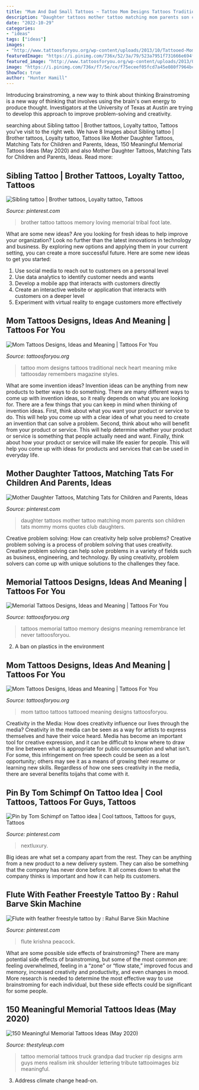 ```yaml
---
title: "Mum And Dad Small Tattoos ~ Tattoo Mom Designs Tattoos Traditional Neck Heart Meaning Mike Tattoosday Remembers Magazine Styles"
description: "Daughter tattoos mother tattoo matching mom parents son children tats mommy moms quotes club daughters"
date: "2022-10-29"
categories:
- "ideas"
tags: ["ideas"]
images:
- "http://www.tattoosforyou.org/wp-content/uploads/2013/10/Tattooed-Mom.jpg"
featuredImage: "https://i.pinimg.com/736x/52/3a/79/523a7951f731666e694fa6446557fa2d.jpg"
featured_image: "http://www.tattoosforyou.org/wp-content/uploads/2013/09/In-Memory-of-Tattoo.jpg"
image: "https://i.pinimg.com/736x/f7/5e/ce/f75eceef05fcd7a45e080f7964bc7c63.jpg"
ShowToc: true
author: "Hunter Hamill"
---
```



Introducing brainstroming, a new way to think about thinking
Brainstroming is a new way of thinking that involves using the brain's own energy to produce thought. Investigators at the University of Texas at Austin are trying to develop this approach to improve problem-solving and creativity.

	

		
searching about Sibling tattoo | Brother tattoos, Loyalty tattoo, Tattoos you've visit to the right web. We have 8 Images about Sibling tattoo | Brother tattoos, Loyalty tattoo, Tattoos like Mother Daughter Tattoos, Matching Tats for Children and Parents, Ideas, 150 Meaningful Memorial Tattoos Ideas (May 2020) and also Mother Daughter Tattoos, Matching Tats for Children and Parents, Ideas. Read more:
		
    
## Sibling Tattoo | Brother Tattoos, Loyalty Tattoo, Tattoos

<img loading=lazy src="https://i.pinimg.com/736x/f7/5e/ce/f75eceef05fcd7a45e080f7964bc7c63.jpg" onerror="this.onerror=null;this.src='https://tse2.mm.bing.net/th?id=OIP.rRcpmzB1xXxbRJlT-BpN4wHaJ3&amp;pid=15.1';" alt="Sibling tattoo | Brother tattoos, Loyalty tattoo, Tattoos">

_Source: pinterest.com_

>brother tattoo tattoos memory loving memorial tribal foot late. 

	

What are some new ideas?
Are you looking for fresh ideas to help improve your organization? Look no further than the latest innovations in technology and business. By exploring new options and applying them in your current setting, you can create a more successful future. Here are some new ideas to get you started: 
1. Use social media to reach out to customers on a personal level 
2. Use data analytics to identify customer needs and wants 
3. Develop a mobile app that interacts with customers directly 
4. Create an interactive website or application that interacts with customers on a deeper level 
5. Experiment with virtual reality to engage customers more effectively 

    
## Mom Tattoos Designs, Ideas And Meaning | Tattoos For You

<img loading=lazy src="http://www.tattoosforyou.org/wp-content/uploads/2013/10/Mom-Tattoo-Designs.jpg" onerror="this.onerror=null;this.src='https://tse3.mm.bing.net/th?id=OIP.JlZEBcKNGd5eMGcrp0_rygHaFy&amp;pid=15.1';" alt="Mom Tattoos Designs, Ideas and Meaning | Tattoos For You">

_Source: tattoosforyou.org_

>tattoo mom designs tattoos traditional neck heart meaning mike tattoosday remembers magazine styles. 

	

What are some invention ideas?
Invention ideas can be anything from new products to better ways to do something. There are many different ways to come up with invention ideas, so it really depends on what you are looking for. There are a few things that you can keep in mind when thinking of invention ideas. 
First, think about what you want your product or service to do. This will help you come up with a clear idea of what you need to create an invention that can solve a problem. Second, think about who will benefit from your product or service. This will help determine whether your product or service is something that people actually need and want. Finally, think about how your product or service will make life easier for people. This will help you come up with ideas for products and services that can be used in everyday life.

    
## Mother Daughter Tattoos, Matching Tats For Children And Parents, Ideas

<img loading=lazy src="https://i.pinimg.com/736x/52/3a/79/523a7951f731666e694fa6446557fa2d.jpg" onerror="this.onerror=null;this.src='https://tse1.mm.bing.net/th?id=OIP.hurVvQ9Pv3Ikr4Iqe_YX1AHaJQ&amp;pid=15.1';" alt="Mother Daughter Tattoos, Matching Tats for Children and Parents, Ideas">

_Source: pinterest.com_

>daughter tattoos mother tattoo matching mom parents son children tats mommy moms quotes club daughters. 

	

Creative problem solving: How can creativity help solve problems?
Creative problem solving is a process of problem solving that uses creativity. Creative problem solving can help solve problems in a variety of fields such as business, engineering, and technology. By using creativity, problem solvers can come up with unique solutions to the challenges they face.

    
## Memorial Tattoos Designs, Ideas And Meaning | Tattoos For You

<img loading=lazy src="http://www.tattoosforyou.org/wp-content/uploads/2013/09/In-Memory-of-Tattoo.jpg" onerror="this.onerror=null;this.src='https://tse4.mm.bing.net/th?id=OIP.MwiH3Ztx4m-pMPYShkH9EwHaJ3&amp;pid=15.1';" alt="Memorial Tattoos Designs, Ideas and Meaning | Tattoos For You">

_Source: tattoosforyou.org_

>tattoos memorial tattoo memory designs meaning remembrance let never tattoosforyou. 

	

2. A ban on plastics in the environment 

    
## Mom Tattoos Designs, Ideas And Meaning | Tattoos For You

<img loading=lazy src="http://www.tattoosforyou.org/wp-content/uploads/2013/10/Tattooed-Mom.jpg" onerror="this.onerror=null;this.src='https://tse1.mm.bing.net/th?id=OIP.rJ8gJYCIBAdVpKcEWUaruQHaFj&amp;pid=15.1';" alt="Mom Tattoos Designs, Ideas and Meaning | Tattoos For You">

_Source: tattoosforyou.org_

>mom tattoo tattoos tattooed meaning designs tattoosforyou. 

	

Creativity in the Media: How does creativity influence our lives through the media?
Creativity in the media can be seen as a way for artists to express themselves and have their voice heard. Media has become an important tool for creative expression, and it can be difficult to know where to draw the line between what is appropriate for public consumption and what isn't. For some, this infringement on free speech could be seen as a lost opportunity; others may see it as a means of growing their resume or learning new skills. Regardless of how one sees creativity in the media, there are several benefits toijahs that come with it.

    
## Pin By Tom Schimpf On Tattoo Idea | Cool Tattoos, Tattoos For Guys, Tattoos

<img loading=lazy src="https://i.pinimg.com/736x/25/1b/a8/251ba890774656559ce8c2ce2924f7c6.jpg" onerror="this.onerror=null;this.src='https://tse1.mm.bing.net/th?id=OIP.6_nL7To9BvZ0k_j3gK4nDAHaHc&amp;pid=15.1';" alt="Pin by Tom Schimpf on Tattoo idea | Cool tattoos, Tattoos for guys, Tattoos">

_Source: pinterest.com_

>nextluxury. 

	

Big ideas are what set a company apart from the rest. They can be anything from a new product to a new delivery system. They can also be something that the company has never done before. It all comes down to what the company thinks is important and how it can help its customers.

    
## Flute With Feather Freestyle Tattoo By : Rahul Barve Skin Machine

<img loading=lazy src="https://i.pinimg.com/736x/c2/da/a5/c2daa528fa438836304410a5bc003216.jpg" onerror="this.onerror=null;this.src='https://tse1.mm.bing.net/th?id=OIP.mObqa-Zj3MXcc8dTdfy8BQHaKa&amp;pid=15.1';" alt="Flute with feather freestyle tattoo by : Rahul Barve Skin Machine">

_Source: pinterest.com_

>flute krishna peacock. 

	

What are some possible side effects of brainstroming?
There are many potential side effects of brainstroming, but some of the most common are: feeling overwhelmed, feeling in a “zone” or “flow state,” improved focus and memory, increased creativity and productivity, and even changes in mood. More research is needed to determine the most effective way to use brainstroming for each individual, but these side effects could be significant for some people.

    
## 150 Meaningful Memorial Tattoos Ideas (May 2020)

<img loading=lazy src="https://thestyleup.com/wp-content/uploads/2016/07/trucker-dad-memorial-guys-upper-arm-tattoo.jpg" onerror="this.onerror=null;this.src='https://tse1.mm.bing.net/th?id=OIP.2qr3AGX8A_TMRRW48B4faAHaHt&amp;pid=15.1';" alt="150 Meaningful Memorial Tattoos Ideas (May 2020)">

_Source: thestyleup.com_

>tattoo memorial tattoos truck grandpa dad trucker rip designs arm guys mens realism ink shoulder lettering tribute tattooimages biz meaningful. 

	

3. Address climate change head-on. 

